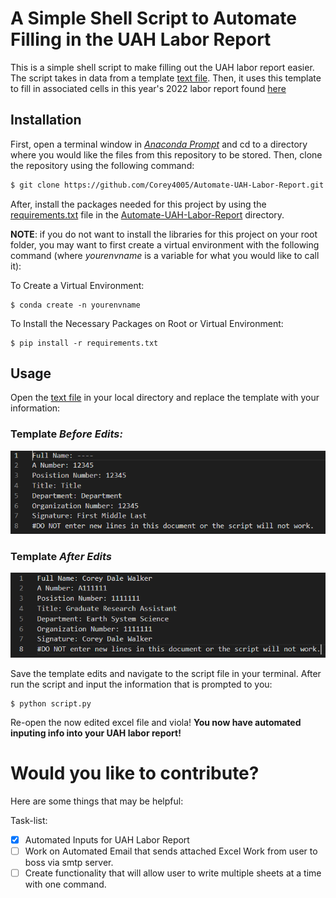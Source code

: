 # A Simple Shell Script to Automate Filling in the UAH Labor Report
This is a simple shell script to make filling out the UAH labor report easier. The script takes in data from a template [text file](./edit-this-text-file.txt). Then, it uses this template to fill in associated cells in this year's 2022 labor report found [here](./excel-data/Labor-Report-2022.xlsx)

## Installation
First, open a terminal window in [*Anaconda Prompt*](https://docs.anaconda.com/anaconda/install/windows/) and cd to a directory where you would like the files from this repository to be stored. Then, clone the repository using the following command:

```bash
$ git clone https://github.com/Corey4005/Automate-UAH-Labor-Report.git
```
After, install the packages needed for this project by using the [requirements.txt](./requirements.txt) file in the [Automate-UAH-Labor-Report](./) directory. 

**NOTE**: if you do not want to install the libraries for this project on your root folder,  you may want to first create a virtual environment with the following command (where *yourenvname* is a variable for what you would like to call it):

To Create a Virtual Environment:
```
$ conda create -n yourenvname
```
To Install the Necessary Packages on Root or Virtual Environment:

```
$ pip install -r requirements.txt
```
## Usage

Open the [text file](./edit-this-text-file.txt) in your local directory and replace the template with your information: 

### Template *Before Edits:*

![Template Before Edits](./images-for-read-me/Template.PNG)

### Template *After Edits*
![Template Edits](./images-for-read-me/Template-Edit.PNG)

Save the template edits and navigate to the script file in your terminal. After run the script and input the information that is prompted to you: 

```
$ python script.py
```

Re-open the now edited excel file and viola! **You now have automated inputing info into your UAH labor report!**

# Would you like to contribute? 

Here are some things that may be helpful: 

Task-list: 
- [x] Automated Inputs for UAH Labor Report
- [ ] Work on Automated Email that sends attached Excel Work from user to boss via smtp server. 
- [ ] Create functionality that will allow user to write multiple sheets at a time with one command. 
